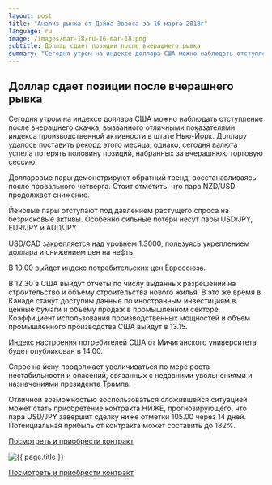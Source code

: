 ```yaml
---
layout: post
title: "Анализ рынка от Дэйва Эванса за 16 марта 2018г"
language: ru
image: /images/mar-18/ru-16-mar-18.png
subtitle: Доллар сдает позиции после вчерашнего рывка
summary: "Сегодня утром на индексе доллара США можно наблюдать отступление после вчерашнего скачка, вызванного отличными показателями индекса производственной активности в штате Нью-Йорк. Доллару удалось поставить рекорд этого месяца"
---
```

##  Доллар сдает позиции после вчерашнего рывка

Сегодня утром на индексе доллара США можно наблюдать отступление после вчерашнего скачка, вызванного отличными показателями индекса производственной активности в штате Нью-Йорк. Доллару удалось поставить рекорд этого месяца, однако, сегодня валюта успела потерять половину позиций, набранных за вчерашнюю торговую сессию.

Долларовые пары демонстрируют обратный тренд, восстанавливаясь после провального четверга. Стоит отметить, что пара NZD/USD продолжает снижение.

Йеновые пары отступают под давлением растущего спроса на безрисковые активы. Особенно сильные потери несут пары USD/JPY, EUR/JPY и AUD/JPY.

USD/CAD закрепляется над уровнем 1.3000, пользуясь укреплением доллара и снижением цен на нефть.
 
 
В 10.00 выйдет индекс потребительских цен Евросоюза.

В 12.30 в США выйдут отчеты по числу выданных разрешений на строительство и объему строительства нового жилья. В это же время в Канаде станут доступны данные по иностранным инвестициям в ценные бумаги и объему продаж в промышленном секторе.
Коэффициент использования производственных мощностей и объем промышленного производства США выйдут в 13.15.

Индекс настроения потребителей США от Мичиганского университета будет опубликован в 14.00.
 
 
Спрос на йену продолжает увеличиваться по мере роста нестабильности и опасений, связанных с недавними увольнениями и назначениями президента Трампа.

Отличной возможностью воспользоваться сложившейся ситуацией может стать приобретение контракта НИЖЕ, прогнозирующего, что пара USD/JPY завершит сделку ниже отметки 105.00 через 14 дней. Потенциальная прибыль от контракта может составить до 182%.

<a href="http://record.binary.com/_bivVDfg8lHux76XffYA0JmNd7ZgqdRLk/1/market=forex&underlying=frxUSDJPY&formname=higherlower&duration_amount=14&duration_units=d&amount=10&amount_type=payout&expiry_type=duration&barrier=105.00&s=1&t=AGAo0wZxiuWVUSIZnKLQvZ0co5lt24DG" target="_blank">Посмотреть и приобрести контракт</a>

<img src="{{ site.url }}/images/mar-18/ru-16-mar-18.png" alt="{{ page.title }}"  title="{{ page.title }}">

<a href="%LINK%%?https://www.binary.com/d/trade.cgi?market=forex&underlying=frxUSDJPY&formname=higherlower&duration_amount=14&duration_units=d&amount=10&amount_type=payout&expiry_type=duration&barrier=105.00&s=1&t=AGAo0wZxiuWVUSIZnKLQvZ0co5lt24DG" target="_blank">Посмотреть и приобрести контракт</a>
